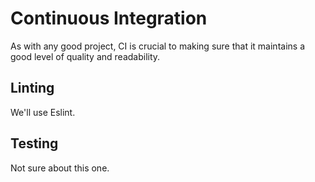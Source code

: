 # Continuous Integration
As with any good project, CI is crucial to making sure that it maintains a good level of quality and readability.

## Linting
We'll use Eslint.

## Testing
Not sure about this one.
